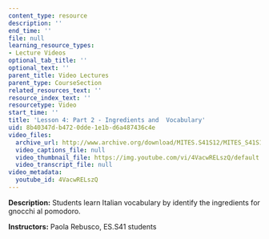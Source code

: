 ```yaml
---
content_type: resource
description: ''
end_time: ''
file: null
learning_resource_types:
- Lecture Videos
optional_tab_title: ''
optional_text: ''
parent_title: Video Lectures
parent_type: CourseSection
related_resources_text: ''
resource_index_text: ''
resourcetype: Video
start_time: ''
title: 'Lesson 4: Part 2 - Ingredients and  Vocabulary'
uid: 8b40347d-b472-0dde-1e1b-d6a487436c4e
video_files:
  archive_url: http://www.archive.org/download/MITES.S41S12/MITES_S41S12_Lesson4_Part2_300k.mp4
  video_captions_file: null
  video_thumbnail_file: https://img.youtube.com/vi/4VacwRELszQ/default.jpg
  video_transcript_file: null
video_metadata:
  youtube_id: 4VacwRELszQ
---
```


**Description:** Students learn Italian vocabulary by identify the ingredients for gnocchi al pomodoro.

**Instructors:** Paola Rebusco, ES.S41 students